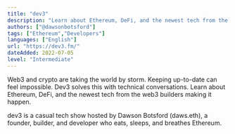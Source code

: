 ```yaml
---
title: "dev3"
description: "Learn about Ethereum, DeFi, and the newest tech from the web3 builders making it happen."
authors: ["@dawsonbotsford"]
tags: ["Ethereum","Developers"]
languages: ["English"]
url: "https://dev3.fm/"
dateAdded: 2022-07-05
level: "Intermediate"
---
```


Web3 and crypto are taking the world by storm. Keeping up-to-date can feel impossible. Dev3 solves this with technical conversations. Learn about Ethereum, DeFi, and the newest tech from the web3 builders making it happen.

dev3 is a casual tech show hosted by Dawson Botsford (daws.eth), a founder, builder, and developer who eats, sleeps, and breathes Ethereum.

